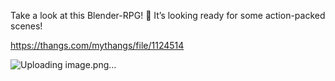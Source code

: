 Take a look at this Blender-RPG! 🚀 It’s looking ready for some action-packed scenes!

https://thangs.com/mythangs/file/1124514

![Uploading image.png…]()
